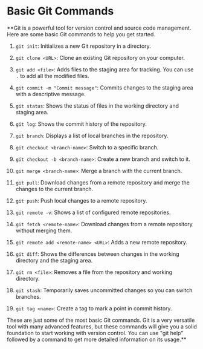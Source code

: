 # Basic Git Commands

**Git is a powerful tool for version control and source code management. Here are some basic Git commands to help you get started.

1. `git init`: Initializes a new Git repository in a directory.

2. `git clone <URL>`: Clone an existing Git repository on your computer.

3. `git add <file>`: Adds files to the staging area for tracking. You can use `.` to add all the modified files.

4. `git commit -m "Commit message"`: Commits changes to the staging area with a descriptive message.

5. `git status`: Shows the status of files in the working directory and staging area.

6. `git log`: Shows the commit history of the repository.

7. `git branch`: Displays a list of local branches in the repository.

8. `git checkout <branch-name>`: Switch to a specific branch.

9. `git checkout -b <branch-name>`: Create a new branch and switch to it.

10. `git merge <branch-name>`: Merge a branch with the current branch.

11. `git pull`: Download changes from a remote repository and merge the changes to the current branch.

12. `git push`: Push local changes to a remote repository.

13. `git remote -v`: Shows a list of configured remote repositories.

14. `git fetch <remote-name>`: Download changes from a remote repository without merging them.

15. `git remote add <remote-name> <URL>`: Adds a new remote repository.

16. `git diff`: Shows the differences between changes in the working directory and the staging area.

17. `git rm <file>`: Removes a file from the repository and working directory.

18. `git stash`: Temporarily saves uncommitted changes so you can switch branches.

19. `git tag <name>`: Create a tag to mark a point in commit history.

These are just some of the most basic Git commands. Git is a very versatile tool with many advanced features, but these commands will give you a solid foundation to start working with version control. You can use "git help" followed by a command to get more detailed information on its usage.**
